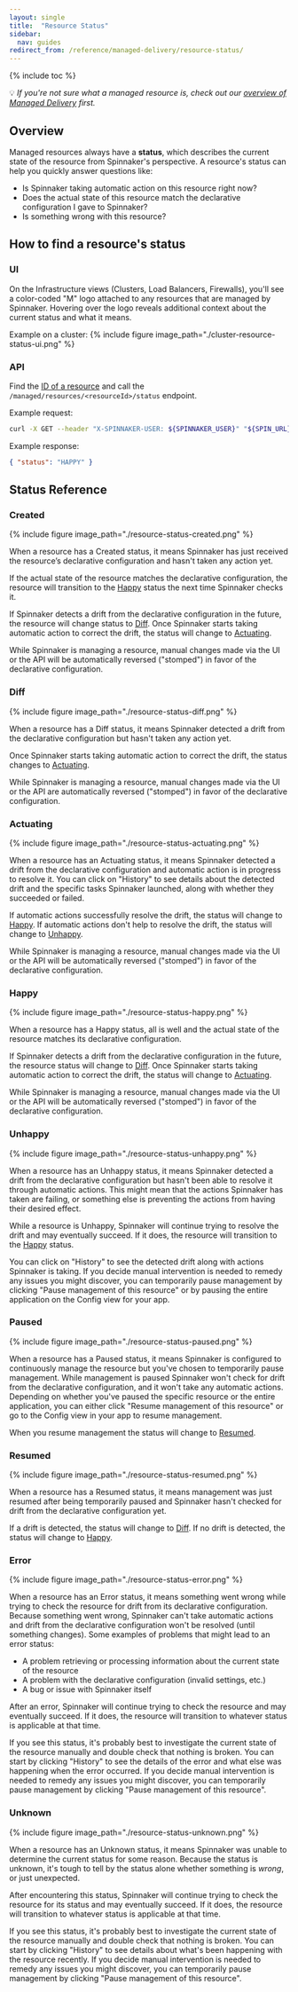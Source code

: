 ```yaml
---
layout: single
title:  "Resource Status"
sidebar:
  nav: guides
redirect_from: /reference/managed-delivery/resource-status/
---
```


{% include toc %}

💡 *If you're not sure what a managed resource is, check out our [overview of Managed Delivery](/guides/user/managed-delivery) first.*

## Overview
Managed resources always have a **status**, which describes the current state of the resource from Spinnaker's perspective. A resource's status can help you quickly answer questions like:
  - Is Spinnaker taking automatic action on this resource right now?
  - Does the actual state of this resource match the declarative configuration I gave to Spinnaker?
  - Is something wrong with this resource?

## How to find a resource's status

### UI
On the Infrastructure views (Clusters, Load Balancers, Firewalls), you'll see a color-coded "M" logo attached to any resources that are managed by Spinnaker. Hovering over the logo reveals additional context about the current status and what it means.

Example on a cluster:
{%
  include
  figure
  image_path="./cluster-resource-status-ui.png"
%}


### API
Find the [ID of a resource](/guides/user/managed-delivery/getting-started/#find-your-resource-id) and call the `/managed/resources/<resourceId>/status` endpoint.

Example request:
```bash
curl -X GET --header "X-SPINNAKER-USER: ${SPINNAKER_USER}" "${SPIN_URL}/<resourceId>/status"
```
Example response:
```json
{ "status": "HAPPY" }
```

## Status Reference

### Created
{%
  include
  figure
  image_path="./resource-status-created.png"
%}

When a resource has a Created status, it means Spinnaker has just received the resource’s declarative configuration and hasn't taken any action yet.

If the actual state of the resource matches the declarative configuration, the resource will transition to the [Happy](/guides/user/managed-delivery/resource-status/#happy) status the next time Spinnaker checks it.

If Spinnaker detects a drift from the declarative configuration in the future, the resource will change status to [Diff](/guides/user/managed-delivery/resource-status/#diff). Once Spinnaker starts taking automatic action to correct the drift, the status will change to [Actuating](/guides/user/managed-delivery/resource-status/#actuating).

While Spinnaker is managing a resource, manual changes made via the UI or the API will be automatically reversed ("stomped") in favor of the declarative configuration.

### Diff
{%
  include
  figure
  image_path="./resource-status-diff.png"
%}

When a resource has a Diff status, it means Spinnaker detected a drift from the declarative configuration but hasn't taken any action yet.

Once Spinnaker starts taking automatic action to correct the drift, the status  changes to [Actuating](/guides/user/managed-delivery/resource-status/#actuating).

While Spinnaker is managing a resource, manual changes made via the UI or the API are automatically reversed ("stomped") in favor of the declarative configuration.

### Actuating
{%
  include
  figure
  image_path="./resource-status-actuating.png"
%}

When a resource has an Actuating status, it means Spinnaker detected a drift from the declarative configuration and automatic action is in progress to resolve it. You can click on "History" to see details about the detected drift and the specific tasks Spinnaker launched, along with whether they succeeded or failed.

If automatic actions successfully resolve the drift, the status will change to [Happy](/guides/user/managed-delivery/resource-status/#happy). If automatic actions don't help to resolve the drift, the status will change to [Unhappy](/guides/user/managed-delivery/resource-status/#unhappy).

While Spinnaker is managing a resource, manual changes made via the UI or the API will be automatically reversed ("stomped") in favor of the declarative configuration.

### Happy
{%
  include
  figure
  image_path="./resource-status-happy.png"
%}

When a resource has a Happy status, all is well and the actual state of the resource matches its declarative configuration.

If Spinnaker detects a drift from the declarative configuration in the future, the resource status will change to [Diff](/guides/user/managed-delivery/resource-status/#diff). Once Spinnaker starts taking automatic action to correct the drift, the status will change to [Actuating](/guides/user/managed-delivery/resource-status/#actuating).

While Spinnaker is managing a resource, manual changes made via the UI or the API will be automatically reversed ("stomped") in favor of the declarative configuration.

### Unhappy
{%
  include
  figure
  image_path="./resource-status-unhappy.png"
%}

When a resource has an Unhappy status, it means Spinnaker detected a drift from the declarative configuration but hasn't been able to resolve it through automatic actions. This might mean that the actions Spinnaker has taken are failing, or something else is preventing the actions from having their desired effect.

While a resource is Unhappy, Spinnaker will continue trying to resolve the drift and may eventually succeed. If it does, the resource will transition to the [Happy](/guides/user/managed-delivery/resource-status/#happy) status.

You can click on "History" to see the detected drift along with actions Spinnaker is taking. If you decide manual intervention is needed to remedy any issues you might discover, you can temporarily pause management by clicking "Pause management of this resource" or by pausing the entire application on the Config view for your app.

### Paused
{%
  include
  figure
  image_path="./resource-status-paused.png"
%}

When a resource has a Paused status, it means Spinnaker is configured to continuously manage the resource but you've chosen to temporarily pause management. While management is paused Spinnaker won't check for drift from the declarative configuration, and it won't take any automatic actions. Depending on whether you've paused the specific resource or the entire application, you can either click "Resume management of this resource" or go to the Config view in your app to resume management.

When you resume management the status will change to [Resumed](/guides/user/managed-delivery/resource-status/#resumed).

### Resumed
{%
  include
  figure
  image_path="./resource-status-resumed.png"
%}

When a resource has a Resumed status, it means management was just resumed after being temporarily paused and Spinnaker hasn't checked for drift from the declarative configuration yet.

If a drift is detected, the status will change to [Diff](/guides/user/managed-delivery/resource-status/#diff). If no drift is detected, the status will change to [Happy](/guides/user/managed-delivery/resource-status/#unhappy).

### Error
{%
  include
  figure
  image_path="./resource-status-error.png"
%}

When a resource has an Error status, it means something went wrong while trying to check the resource for drift from its declarative configuration. Because something went wrong, Spinnaker can't take automatic actions and drift from the declarative configuration won't be resolved (until something changes). Some examples of problems that might lead to an error status:

  - A problem retrieving or processing information about the current state of the resource
  - A problem with the declarative configuration (invalid settings, etc.)
  - A bug or issue with Spinnaker itself

After an error, Spinnaker will continue trying to check the resource and may eventually succeed. If it does, the resource will transition to whatever status is applicable at that time.

If you see this status, it's probably best to investigate the current state of the resource manually and double check that nothing is broken. You can start by clicking "History" to see the details of the error and what else was happening when the error occurred. If you decide manual intervention is needed to remedy any issues you might discover, you can temporarily pause management by clicking "Pause management of this resource".

### Unknown
{%
  include
  figure
  image_path="./resource-status-unknown.png"
%}

When a resource has an Unknown status, it means Spinnaker was unable to determine the current status for some reason. Because the status is unknown, it's tough to tell by the status alone whether something is *wrong*, or just unexpected.

After encountering this status, Spinnaker will continue trying to check the resource for its status and may eventually succeed. If it does, the resource will transition to whatever status is applicable at that time.

If you see this status, it's probably best to investigate the current state of the resource manually and double check that nothing is broken. You can start by clicking "History" to see details about what's been happening with the resource recently. If you decide manual intervention is needed to remedy any issues you might discover, you can temporarily pause management by clicking "Pause management of this resource".
